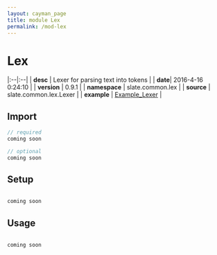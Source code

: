 ```yaml
---
layout: cayman_page
title: module Lex
permalink: /mod-lex
---
```


# Lex

|:--|:--|
| **desc** | Lexer for parsing text into tokens | 
| **date**| 2016-4-16 0:24:10 |
| **version** | 0.9.1  |
| **namespace** | slate.common.lex  |
| **source** | slate.common.lex.Lexer  |
| **example** | [Example_Lexer](https://github.com/code-helix/slatekit/blob/master/src/apps/scala/slate-examples/src/main/scala/slate/examples/Example_Lexer.scala) |

## Import
```scala 
// required 
coming soon

// optional 
coming soon

```

## Setup
```scala

coming soon

```

## Usage
```scala

coming soon

```

